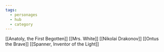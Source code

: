 ```yaml
---
tags:
  - personages
  - hub
  - category
---
```

[[Anatoly, the First Begotten]]
[[Mrs. White]]
[[Nikolai Drakonov]]
[[Ontus the Brave]]
[[Spanner, Inventor of the Light]]

